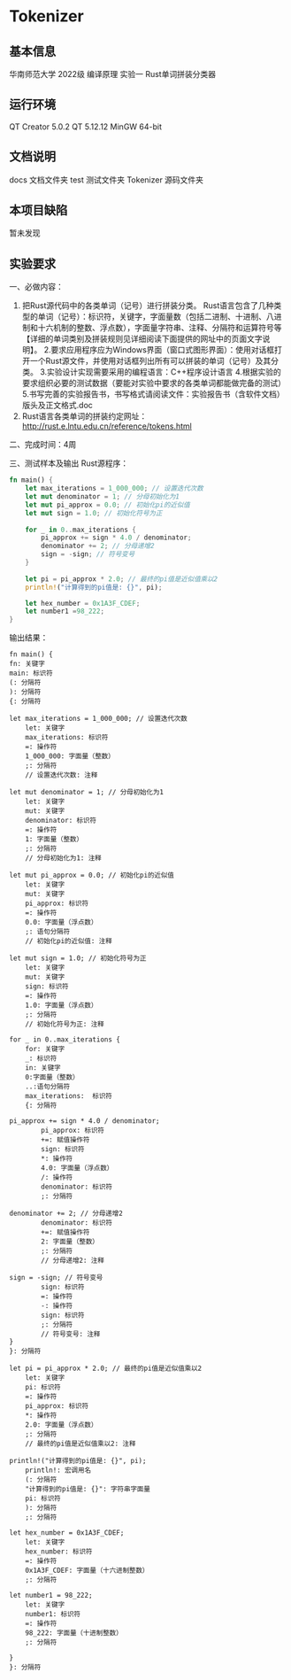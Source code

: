 # Tokenizer
## 基本信息
华南师范大学 2022级 编译原理 实验一 Rust单词拼装分类器

## 运行环境
QT Creator 5.0.2
QT 5.12.12 MinGW 64-bit

## 文档说明
docs 文档文件夹
test 测试文件夹
Tokenizer 源码文件夹

## 本项目缺陷
暂未发现

## 实验要求
一、必做内容：
1. 把Rust源代码中的各类单词（记号）进行拼装分类。
  Rust语言包含了几种类型的单词（记号）：标识符，关键字，字面量数（包括二进制、十进制、八进制和十六机制的整数、浮点数），字面量字符串、注释、分隔符和运算符号等【详细的单词类别及拼装规则见详细阅读下面提供的网址中的页面文字说明】。
2.要求应用程序应为Windows界面（窗口式图形界面）：使用对话框打开一个Rust源文件，并使用对话框列出所有可以拼装的单词（记号）及其分类。
3.实验设计实现需要采用的编程语言：C++程序设计语言
4.根据实验的要求组织必要的测试数据（要能对实验中要求的各类单词都能做完备的测试）
5.书写完善的实验报告书，书写格式请阅读文件：实验报告书（含软件文档） 版头及正文格式.doc
6. Rust语言各类单词的拼装约定网址：
  http://rust.e.lntu.edu.cn/reference/tokens.html

二、完成时间：4周

三、测试样本及输出
Rust源程序：
```Rust
fn main() {
    let max_iterations = 1_000_000; // 设置迭代次数
    let mut denominator = 1; // 分母初始化为1
    let mut pi_approx = 0.0; // 初始化pi的近似值
    let mut sign = 1.0; // 初始化符号为正
 
    for _ in 0..max_iterations {
        pi_approx += sign * 4.0 / denominator;
        denominator += 2; // 分母递增2
        sign = -sign; // 符号变号
    }
 
    let pi = pi_approx * 2.0; // 最终的pi值是近似值乘以2
    println!("计算得到的pi值是: {}", pi);

    let hex_number = 0x1A3F_CDEF;
    let number1 =98_222;
}
```

输出结果：
```
fn main() {  
fn: 关键字  
main: 标识符  
(: 分隔符  
): 分隔符  
{: 分隔符  
  
let max_iterations = 1_000_000; // 设置迭代次数  
    let: 关键字  
    max_iterations: 标识符  
    =: 操作符  
    1_000_000: 字面量（整数）  
    ;: 分隔符  
    // 设置迭代次数: 注释  
  
let mut denominator = 1; // 分母初始化为1  
    let: 关键字  
    mut: 关键字  
    denominator: 标识符  
    =: 操作符  
    1: 字面量（整数）  
    ;: 分隔符  
    // 分母初始化为1: 注释  
  
let mut pi_approx = 0.0; // 初始化pi的近似值  
    let: 关键字  
    mut: 关键字  
    pi_approx: 标识符  
    =: 操作符  
    0.0: 字面量（浮点数）  
    ;: 语句分隔符  
    // 初始化pi的近似值: 注释  
  
let mut sign = 1.0; // 初始化符号为正  
    let: 关键字  
    mut: 关键字  
    sign: 标识符  
    =: 操作符  
    1.0: 字面量（浮点数）  
    ;: 分隔符  
    // 初始化符号为正: 注释  
  
for _ in 0..max_iterations {  
    for: 关键字  
    _: 标识符  
    in: 关键字  
    0:字面量（整数）
    ..:语句分隔符
    max_iterations:  标识符
    {: 分隔符  
  
pi_approx += sign * 4.0 / denominator;  
        pi_approx: 标识符  
        +=: 赋值操作符  
        sign: 标识符  
        *: 操作符  
        4.0: 字面量（浮点数）  
        /: 操作符  
        denominator: 标识符  
        ;: 分隔符  
  
denominator += 2; // 分母递增2  
        denominator: 标识符  
        +=: 赋值操作符  
        2: 字面量（整数）  
        ;: 分隔符  
        // 分母递增2: 注释  
  
sign = -sign; // 符号变号  
        sign: 标识符  
        =: 操作符  
        -: 操作符  
        sign: 标识符  
        ;: 分隔符  
        // 符号变号: 注释  
}  
}: 分隔符
  
let pi = pi_approx * 2.0; // 最终的pi值是近似值乘以2  
    let: 关键字  
    pi: 标识符  
    =: 操作符  
    pi_approx: 标识符  
    *: 操作符  
    2.0: 字面量（浮点数）  
    ;: 分隔符  
    // 最终的pi值是近似值乘以2: 注释  
  
println!("计算得到的pi值是: {}", pi);  
    println!: 宏调用名  
    (: 分隔符  
    "计算得到的pi值是: {}": 字符串字面量  
    pi: 标识符  
    ): 分隔符  
    ;: 分隔符  
  
let hex_number = 0x1A3F_CDEF;  
    let: 关键字  
    hex_number: 标识符  
    =: 操作符  
    0x1A3F_CDEF: 字面量（十六进制整数）  
    ;: 分隔符  
  
let number1 = 98_222;  
    let: 关键字  
    number1: 标识符  
    =: 操作符  
    98_222: 字面量（十进制整数）  
    ;: 分隔符  

}  
}: 分隔符
```
